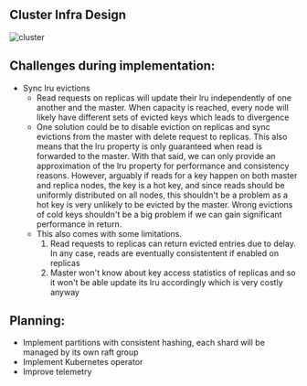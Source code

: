## Cluster Infra Design

![cluster](https://github.com/user-attachments/assets/15dc7f5e-8fc5-49a2-9c62-01b56d7d3e23)


## Challenges during implementation:
- Sync lru evictions
  + Read requests on replicas will update their lru independently of one another and the master. When capacity is reached, every node will likely have different sets of evicted keys which leads to divergence
  + One solution could be to disable eviction on replicas and sync evictions from the master with delete request to replicas. This also means that the lru property is only guaranteed when read is forwarded to the master. With that said, we can only provide an approximation of the lru property for performance and consistency reasons. However, arguably if reads for a key happen on both master and replica nodes, the key is a hot key, and since reads should be uniformly distributed on all nodes, this shouldn't be a problem as a hot key is very unlikely to be evicted by the master. Wrong evictions of cold keys shouldn't be a big problem if we can gain significant performance in return.
  + This also comes with some limitations.
    1. Read requests to replicas can return evicted entries due to delay. In any case, reads are eventually consistentent if enabled on replicas
    2. Master won't know about key access statistics of replicas and so it won't be able update its lru accordingly which is very costly anyway


## Planning:
- Implement partitions with consistent hashing, each shard will be managed by its own raft group
- Implement Kubernetes operator
- Improve telemetry


  
